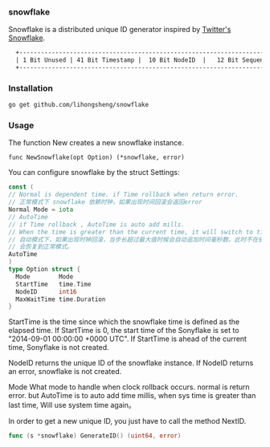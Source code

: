 ### snowflake
Snowflake is a distributed unique ID generator inspired by [Twitter's Snowflake](https://blog.twitter.com/2010/announcing-snowflake).
```dtd
  +--------------------------------------------------------------------------+
  | 1 Bit Unused | 41 Bit Timestamp |  10 Bit NodeID  |   12 Bit Sequence ID |
  +--------------------------------------------------------------------------+
```
### Installation
```dtd
go get github.com/lihongsheng/snowflake
```
### Usage
The function New creates a new snowflake instance.
```
func NewSnowflake(opt Option) (*snowflake, error)
```

You can configure snowflake by the struct Settings:
```go
const (
// Normal is dependent time. if Time rollback when return error.
// 正常模式下 snowflake 依赖时钟，如果出现时间回滚会返回error
Normal Mode = iota
// AutoTime
// if Time rollback , AutoTime is auto add mills.
// When the time is greater than the current time, it will switch to time dependent mode again。
// 自动模式下，如果出现时钟回滚，当步长超过最大值时候会自动追加时间毫秒数。此时不在依赖时钟，当获取的系统时间再次大于snowflake时间时候
// 会恢复到正常模式。
AutoTime
)
type Option struct {
  Mode        Mode
  StartTime   time.Time
  NodeID      int16
  MaxWaitTime time.Duration
}
```
StartTime is the time since which the snowflake time is defined as the elapsed time. If StartTime is 0, the start time of the Sonyflake is set to "2014-09-01 00:00:00 +0000 UTC". If StartTime is ahead of the current time, Sonyflake is not created.

NodeID returns the unique ID of the snowflake instance. If NodeID returns an error, snowflake is not created.

Mode What mode to handle when clock rollback occurs. normal is return error. but AutoTime is to auto add time millis, when sys time is greater than  last time, Will use system time again。

In order to get a new unique ID, you just have to call the method NextID.
```go
func (s *snowflake) GenerateID() (uint64, error)
```


